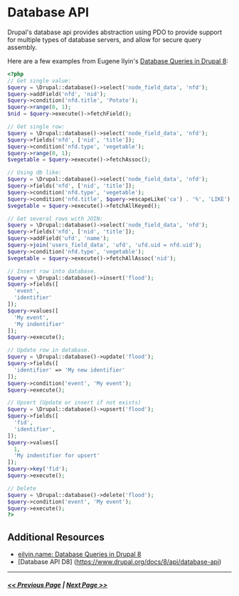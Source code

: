 # Database API

Drupal's database api provides abstraction using PDO to provide support for multiple types of database servers, and allow for secure query assembly.

Here are a few examples from Eugene Ilyin's [Database Queries in Drupal 8](http://www.eilyin.name/note/database-queries-drupal-8-7):

```php
<?php
// Get single value:
$query = \Drupal::database()->select('node_field_data', 'nfd');
$query->addField('nfd', 'nid');
$query->condition('nfd.title', 'Potato');
$query->range(0, 1);
$nid = $query->execute()->fetchField();

// Get single row:
$query = \Drupal::database()->select('node_field_data', 'nfd');
$query->fields('nfd', ['nid', 'title']);
$query->condition('nfd.type', 'vegetable');
$query->range(0, 1);
$vegetable = $query->execute()->fetchAssoc();

// Using db like:
$query = \Drupal::database()->select('node_field_data', 'nfd');
$query->fields('nfd', ['nid', 'title']);
$query->condition('nfd.type', 'vegetable');
$query->condition('nfd.title', $query->escapeLike('ca') . '%', 'LIKE');
$vegetable = $query->execute()->fetchAllKeyed();

// Get several rows with JOIN:
$query = \Drupal::database()->select('node_field_data', 'nfd');
$query->fields('nfd', ['nid', 'title']);
$query->addField('ufd', 'name');
$query->join('users_field_data', 'ufd', 'ufd.uid = nfd.uid');
$query->condition('nfd.type', 'vegetable');
$vegetable = $query->execute()->fetchAllAssoc('nid');

// Insert row into database.
$query = \Drupal::database()->insert('flood');
$query->fields([
  'event',
  'identifier'
]);
$query->values([
  'My event',
  'My indentifier'
]);
$query->execute();

// Update row in database.
$query = \Drupal::database()->update('flood');
$query->fields([
  'identifier' => 'My new identifier'
]);
$query->condition('event', 'My event');
$query->execute();

// Upsert (Update or insert if not exists)
$query = \Drupal::database()->upsert('flood');
$query->fields([
  'fid',
  'identifier',
]);
$query->values([
  1,
  'My indentifier for upsert'
]);
$query->key('fid');
$query->execute();

// Delete
$query = \Drupal::database()->delete('flood');
$query->condition('event', 'My event');
$query->execute();
?>
```

## Additional Resources
- [eilyin.name: Database Queries in Drupal 8](http://www.eilyin.name/note/database-queries-drupal-8-7)
- [Database API D8] (https://www.drupal.org/docs/8/api/database-api)
---

##### [<< Previous Page](4.4-essential-apis-state.md) | [Next Page >>](4.4-essential-apis-entity.md)
